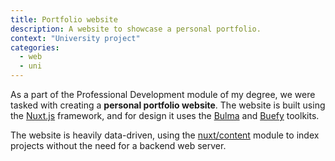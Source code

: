 ```yaml
---
title: Portfolio website
description: A website to showcase a personal portfolio.
context: "University project"
categories:
  - web
  - uni
---
```


As a part of the Professional Development module of my degree, we were tasked with creating a **personal portfolio website**. The website is built using the [Nuxt.js](https://nuxtjs.org) framework, and for design it uses the [Bulma](https://bulma.io/) and [Buefy](https://buefy.org/) toolkits.

The website is heavily data-driven, using the [nuxt/content](https://content.nuxtjs.org/) module to index projects without the need for a backend web server.
